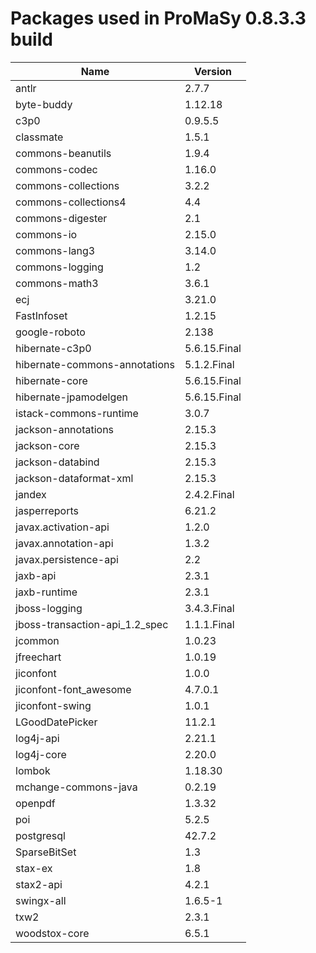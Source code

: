# Packages used in ProMaSy 0.8.3.3 build

|Name|Version|
|---|---|
|antlr|2.7.7|
|byte-buddy|1.12.18|
|c3p0|0.9.5.5|
|classmate|1.5.1|
|commons-beanutils|1.9.4|
|commons-codec|1.16.0|
|commons-collections|3.2.2|
|commons-collections4|4.4|
|commons-digester|2.1|
|commons-io|2.15.0|
|commons-lang3|3.14.0|
|commons-logging|1.2|
|commons-math3|3.6.1|
|ecj|3.21.0|
|FastInfoset|1.2.15|
|google-roboto|2.138|
|hibernate-c3p0|5.6.15.Final|
|hibernate-commons-annotations|5.1.2.Final|
|hibernate-core|5.6.15.Final|
|hibernate-jpamodelgen|5.6.15.Final|
|istack-commons-runtime|3.0.7|
|jackson-annotations|2.15.3|
|jackson-core|2.15.3|
|jackson-databind|2.15.3|
|jackson-dataformat-xml|2.15.3|
|jandex|2.4.2.Final|
|jasperreports|6.21.2|
|javax.activation-api|1.2.0|
|javax.annotation-api|1.3.2|
|javax.persistence-api|2.2|
|jaxb-api|2.3.1|
|jaxb-runtime|2.3.1|
|jboss-logging|3.4.3.Final|
|jboss-transaction-api_1.2_spec|1.1.1.Final|
|jcommon|1.0.23|
|jfreechart|1.0.19|
|jiconfont|1.0.0|
|jiconfont-font_awesome|4.7.0.1|
|jiconfont-swing|1.0.1|
|LGoodDatePicker|11.2.1|
|log4j-api|2.21.1|
|log4j-core|2.20.0|
|lombok|1.18.30|
|mchange-commons-java|0.2.19|
|openpdf|1.3.32|
|poi|5.2.5|
|postgresql|42.7.2|
|SparseBitSet|1.3|
|stax-ex|1.8|
|stax2-api|4.2.1|
|swingx-all|1.6.5-1|
|txw2|2.3.1|
|woodstox-core|6.5.1|
